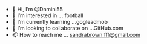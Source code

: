 - 👋 Hi, I’m @Damini55
- 👀 I’m interested in ... football
- 🌱 I’m currently learning ...gogleadmob
- 💞️ I’m looking to collaborate on ...GitHub.com
- 📫 How to reach me ... sandrabrown.fff@gmail.com

<!---
Damini55/Damini55 is a ✨ special ✨ repository because its `README.md` (this file) appears on your GitHub profile.
You can click the Preview link to take a look at your changes.
--->
